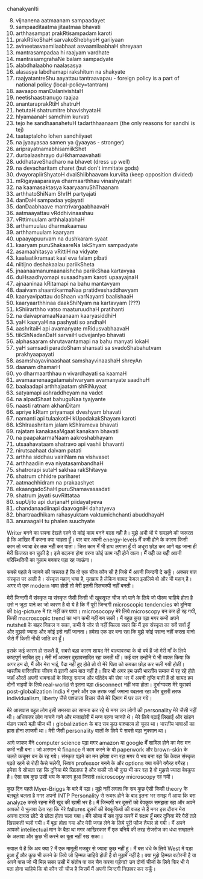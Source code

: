 chanakyanIti

8. vijnanena aatmaanam sampaadayet
9. sampaaditaatma jitaatmaa bhavati
10. arthhasampat prakRtisampadam karoti
11. prakRtikoShaH sarvakoShebhyoH gariiyaan
14. avineetasvaamilaabhaat asvaamilaabhaH shreyaan
27. mantrasampadaa hi raajyam vardhate
36. mantrasamgrahaNe balam sampadyate
38. alabdhalaabho naalasasya
39. alasasya labdhamapi rakshitum na shakyate
44. raajyatantreShu aayattau tantraavapau - foreign policy is a part of national policy (local-policy=tantram)
46. aavaapo manDalanivishtaH
48. neetishaastranugo raajaa
49. anantaraprakRtiH shatruH
51. hetutaH shatrumitre bhavishyataH
52. hIyamaanaH samdhim kurvati
53. tejo he sandhaanahetuH tadarthhaanaam (the only reasons for sandhi is tej)
54. taataptaloho lohen sandhiiyaet
55. na jyaayasaa samen ya (jyaayas - stronger)
59. ariprayatnamabhisamiikShet
63. durbalaashrayo duHkhamaavahati
66. uddhataveShadharo na bhavet (dress up well)
67. na devacharitam charet (but don't immitate gods)
68. dvayorapiirShyatoH dvaiShiibhaavam kurviita (keep opposition divided)
72. mRigayaaparasya dharmaarthhau vinashyataH
74. na kaamasaktasya kaaryaanuShThaanam
77. arthhatoShiNam ShrIH partyajati
80. danDaH sampadaa yojayati
81. danDaabhaave mantrivargaabhaavaH
85. aatmaayattau vRddhivinaashau
90. vRttimuulam arthhalaabhaH
91. arthamuulau dharmakaamau
92. arthhamuulam kaaryam
94. upaayapuurvam na dushkaram syaat
97. kaaryam puruShakaareNa lakShyam sampadyate
100. asamaahitasya vRittiH na vidyate
108. kaalaatikramaat kaal eva falam pibati
112. niitijno deshakaalau pariikSheta
116. jnaanaamanumaanaishcha pariikShaa kartavyaa
118. duHsaadhyomapi susaadhyam karoti upaayajnaH
119. ajnaaninaa kRitamapi na bahu mantavyam
123. daaivam shaantikarmaNaa pratidveshaddhavyam
125. kaaryavipattau doShaan varNayanti baalishaaH
126. kaaryaarthhinaa daakShiNyam na kartavyam (???)
127. kShiirarthho vatso maaturuudhaH pratihanti
129. na daivapramaaNaanaam kaaryasiddhiH
131. yaH kaaryaH na pashyati so andhaH
142. aashritaiH api avamanyate mRidusvabhaavaH
143. tiikShNadanDaH sarvaiH udvejanIyo bhavati
145. alphasaaram shrutavantamapi na bahu manyati lokaH
147. yaH samsadi paradoSham shansati sa svadoShabahutvam prakhyaapayati
153. asamshayavinaashaat samshayvinaashaH shreyAn
155. daanam dhamarH
157. yo dharmaarthhau n vivardhayati sa kaamaH
160. avamaanenaagatamaishvaryam avamanyate saadhuH
167. baalaadapi arthhajaatam shRiNuyaat
168. satyamapi ashraddheyam na vadet
169. na alpadShaat bahuguNaa tyajyante
171. naasti ratnam akhanDitam
173. apriye kRtam priyamapi dveshyam bhavati
174. namanti api tulaakotiH kUpodakakShayam karoti
177. kShIraashritam jalam kShIrameva bhavati
179. rajatam kanakasaMgaat kanakam bhavati
181. na paapakarmaNaam aakroshabhayam
182. utsaahavataam shatravo api vashii bhavanti
185. nirutsaahaat daivam patati
190. arthha siddhau vairiNam na vishvaset
191. arthhaadiin eva niyatasambandhaH
192. shatrorapi sutaH sakhaa rakShitavya
194. shatrum chhidre pariharet
195. aatmachhidram na prakaashyet
200. ekaangadoShaH puruShamavasaadati
201. shatrum jayati suvRittataa
205. supUjito api durjanaH piidayatyeva
206. chandanaadiinapi daavogniH dahatyeva
209. bhartraadhikam rahasyuktam vaktumichchanti abuddhayaH
210. anuraagaH tu phalen suuchyate




Writer बनने का सपना देखते रहने से कोई काम बनने वाला नहीँ है। मुझे अभी भी ये समझने की जरूरत है कि आखिर मैँ करना क्या चाहता हूँ। बार बार अपनी energy-levels मेँ कमी होने के कारण किसी काम तो ज्यादा देर तक नहीँ कर पाता। जिस काम मेँ भी हाथ लगाता हूँ वो अधूरा छोड़ कर आगे बढ़ जाना ही मेरी फितरत बन चुकी है। इसे बदलना होगा वरना कोई काम नहीँ होने वाला। मैँ यहीँ का यहीँ अपनी परिस्थितियोँ का गुलाम बनकर पड़ा रह जाऊंगा।

सबसे पहले ये जानने की जरूरत है कि वो एक चीज कौन सी है जिसे मैं अपनी जिन्दगी दे सकूँ। अक्सर बात संस्कृत पर आती है। संस्कृत महान् भाषा है, मृतप्राय है लेकिन शायद केवल इसलिये वो और भी महान् है। अगर वो एक modern भाषा होती तो मेरी इतनी दिलचस्पी नहीं बनती। 

मेरी जिन्दगी में संस्कृत या संस्कृत जैसी किसी भी खूबसूरत चीज को पाने के लिये जो पौरुष चाहिये होता है उसे न जुटा पाने का जो कारण है वो ये है कि मैं पूरी जिन्दगी microscopic tendencies को दुनिया की big-picture में fit नहीं कर पाया। microsocopy मेरे लिये microscopy बन कर ही रह गयी, किसी macroscopic trend का भाग कभी नहीं बन सकी। मैं बहुत कुछ पढ़ा मगर कभी अपने nutshell के बाहर निकल न सका, कभी ये जोर से नहीं चिल्ला सका कि मैं इस संस्कृत का सर्वे सर्वा हूँ और मुझसे ज्यादा और कोई इसे नहीं जानता। हमेशा एक डर बना रहा कि मुझे कोई पसन्द नहीं करता मानो जैसे मैं किसी नीची जाति का हूँ। 

इसके कई कारण हो सकतै हैं, सबसे बड़ा कारण शायद मेरे बाल्यावस्था के वो वर्ष हैं जो मेरी माँ के लिये कष्टपूर्ण साबित हुए। मेरी माँ अक्सर दुखावसादित रहा करती थीं। कई बार उन्होंने ये भी व्यक्त किया कि अगर हम दो, मैं औ‌र मेरा भाई, पैदा नहीं हुए होते तो वो मेरे पिता को कबका छोड़ कर चली गयी होतीं। भारतीय पारिवारिक जीवन ये इतनी आम बात नहीं है। फिर भी अगर हम उसी भारतीय समाज में रह रहे होते जहाँ औरतें अपनी भावनाओं के विरुद्ध समाज ‌और पतिदेव की सेवा भर में अपनी तृप्ति पाती हैं तो शायद हम दोनों भाइयों के लिये real-world से इतना बड़ा disconnect नहीं भया होता। दुर्भाग्यवश मेरे युवावर्ष post-globalization India में गुजरे और एक तरफ जहाँ जमाना बदलता रहा औ‌र दूसरी तरफ individualism, liberty जैसे पाश्चात्य विचार ‍जैसे मेरे दिमाग में घर कर गये। 

मेरे आसपास बहुत लोग इसी समस्या का सामना कर रहे थे मगर उन लोगों की personality मेरे जैसी नहीं थी। अधिकतर लोग नाचने गाने और मजाखोरी में मग्न रहना जानते थे। मेरे लिये पढ़ाई लिखाई और खंडन मंडन सबसे बड़ी चीज थी। globalization के बाद सब कुछ पाश्चात्य हो चुका था। भारतीय भाषाओं का ह्रास होना लाजमी था। मेरी जैसी personality वालों के लिये ये सबसे बड़ा नुक्सान था। 

आगे जाकर मैंने computer science पढ़ा मगर amazon या google मेँ शामिल होने का मेरा मन कभी नहीँ बना। जो अरमान थे finance में काम करने के वो paperwork और brown-skin के चलते कचूमर बन के रह गये। संस्कृत पढ़ने का मन हमेशा बना रहा मगर ये भय बना रहा कि केवल संस्कृत पढ़ते रहने से रोटी कैसे चलेगी, सिवाय professor बनने के और options क्या बचेंगे वगैरह वगैरह। हमेशा ये सोचता रहा कि दुनिया मेरे खिलाफ है और बाकी जो भी कुछ भी कर रहा है वो मुझसे ज्यादा बेवकूफ है। ऐसा सब कुछ उसी भय के कारण हुआ जिससे microscopy microscopy रह गयी।

कुछ दिन पहले Myer-Briggs के बारे में पढ़ा। मुझे नहीं लगता कि सब कुछ ऐसी किसी theory के बलबूते चलता है मगर अपनी INTP Personality से रूबरू होने के बाद इतना भर समझ में आया कि बस analyze करते रहना मेरी खुद की खामी भर है। मैं जिन्दगी भर दूसरों को बेवकूफ समझता रहा और अपने आपको ये भुलावा देता रहा कि मेरे failures दूसरों की बेवकूफियों की वजह से हैं मगर इस दौरान मेरा अपना दायरा छोटे से छोटा होता चला गया। मैंने सोचा मैं सब कुछ करनें में सक्षम हूँ मगर दुनिया मेरे पैरों तले खिसकती चली गयी। मैं बूढ़ा होता गया और मेरी जगह लेने के लिये पूरी फौज तैयार हो गयी। मैं अपने आपको intellectual मान के बैठा था मगर आखिरकार मैं एक बनिये की तरह रोजरोज का धंधा सम्हालने के अलावा और कुछ भी करने का बूता नहीं रख सका। 

सवाल ये है कि अब क्या ? मैं एक मामूली मजदूर से ज्यादा कुछ नहीं हूं। मैं बस धंधे के लिये West में पड़ा हुआ हूँ और कुछ भी करने के लिये जो हिम्मत चाहिये होती है वो मुझमें नहीं है। क्या मुझे हिम्मत बटोरनी है या अपने पास जो भी मिल सका उसी में संतोष पा कर चैन करना पड़ेगा? उन दोनों चीजों के लिये फिर भी ये पता होना चाहिये कि वो कौन सी चीज है जिसमें मैं अपनी जिन्दगी निछावर कर सकूँ। 

